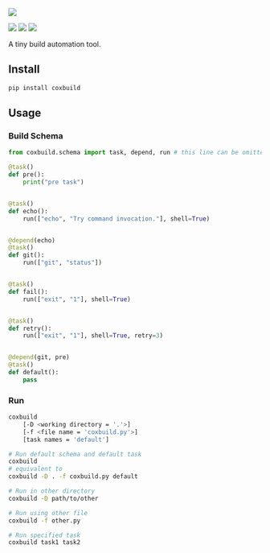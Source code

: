 ![](https://socialify.git.ci/StardustDL/coxbuild/image?description=1&font=Bitter&forks=1&issues=1&language=1&owner=1&pulls=1&stargazers=1&theme=Light)

![](https://github.com/StardustDL/coxbuild/workflows/CI/badge.svg) ![](https://img.shields.io/github/license/StardustDL/coxbuild.svg) [![](https://img.shields.io/pypi/dm/coxbuild)](https://pypi.org/project/coxbuild/)

A tiny build automation tool.

## Install

```sh
pip install coxbuild
```

## Usage

### Build Schema

```python
from coxbuild.schema import task, depend, run # this line can be omitted

@task()
def pre():
    print("pre task")


@task()
def echo():
    run(["echo", "Try command invocation."], shell=True)


@depend(echo)
@task()
def git():
    run(["git", "status"])


@task()
def fail():
    run(["exit", "1"], shell=True)


@task()
def retry():
    run(["exit", "1"], shell=True, retry=3)


@depend(git, pre)
@task()
def default():
    pass
```

### Run

```sh
coxbuild
    [-D <working directory = '.'>]
    [-f <file name = 'coxbuild.py'>]
    [task names = 'default']

# Run default schema and default task
coxbuild
# equivalent to
coxbuild -D . -f coxbuild.py default

# Run in other directory
coxbuild -D path/to/other

# Run using other file
coxbuild -f other.py

# Run specified task
coxbuild task1 task2
```